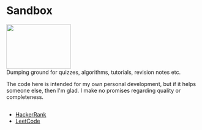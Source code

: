 # Sandbox

<p>
    <img src="https://raw.githubusercontent.com/rysharprules/Sandbox/master/sandbox.png" height="117" width="168">
    <br/>
    Dumping ground for quizzes, algorithms, tutorials, revision notes etc.
</p>
<p>
    The code here is intended for my own personal development, but if it helps someone else, then I'm glad. I make no promises regarding quality or completeness.
</p>

##

- [HackerRank](https://github.com/rysharprules/Sandbox/tree/master/HackerRank)
- [LeetCode](https://github.com/rysharprules/Sandbox/tree/master/LeetCode)